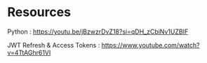 # Resources


Python : https://youtu.be/jBzwzrDvZ18?si=qDH_zCbiNv1UZBIF

JWT Refresh & Access Tokens : https://www.youtube.com/watch?v=4TtAGhr61VI

